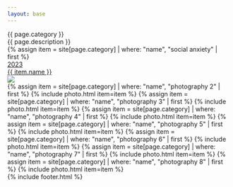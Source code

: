 ```yaml
---
layout: base
---
```

<div class="max-w-screen md:px-20 px-5 text-white font-[Instrument_Serif] mt-20">
    <div class="w-2/3 mx-auto mb-20">
        <div class="lg:text-[96px] md:text-[96px] text-[50px] flex justify-center items-center fit-title-with-banner min-h-[145px] italic">
            {{ page.category }}
        </div>
        <div class="md:text-[36px] text-[22px] md:leading-10 leading-5 font-[Instrument_Serif] my-10 text-center">
            {{ page.description }}
        </div>
    </div>
    <div class="grid grid-cols-2 gap-5 lazyload">
        {% assign item = site[page.category] | where: "name", "social anxiety" | first %}
        <div class="col-span-2 rounded-3xl bg-[#600000] overflow-hidden relative">
            <a href="{{site.baseurl}}{{ item.url }}">
                <div class="absolute top-[3%] right-[3%] text-[2.5cqw] text-black">
                    2023
                </div>
                <div class="bg-black transition-opacity ease-in-out duration-300 opacity-0 hover:opacity-85 absolute w-full h-full">
                    <div class="text-[40px] w-full h-full flex justify-center items-center">
                        {{ item.name }} 
                    </div>
                </div>
                <img class="w-full h-full object-scale-down" src="{{site.baseurl}}{{ item.image }}" />
            </a>
        </div>
        {% assign item = site[page.category] | where: "name", "photography 2" | first %}
        {% include photo.html item=item %}
        {% assign item = site[page.category] | where: "name", "photography 3" | first %}
        {% include photo.html item=item %}
        {% assign item = site[page.category] | where: "name", "photography 4" | first %}
        {% include photo.html item=item %}
        {% assign item = site[page.category] | where: "name", "photography 5" | first %}
        {% include photo.html item=item %}
        {% assign item = site[page.category] | where: "name", "photography 6" | first %}
        {% include photo.html item=item %}
        {% assign item = site[page.category] | where: "name", "photography 7" | first %}
        {% include photo.html item=item %}
        {% assign item = site[page.category] | where: "name", "photography 8" | first %}
        {% include photo.html item=item %}
    </div>
</div>
{% include footer.html %}